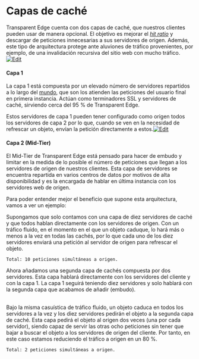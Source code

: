 # Capas de caché

Transparent Edge cuenta con dos capas de caché, que nuestros clientes pueden usar de manera opcional. El objetivo es mejorar el [_hit ratio_](https://soporte.transparentcdn.com/projects/incidencias/wiki/Hit\_Ratio) y descargar de peticiones innecesarias a sus servidores de origen. Además, este tipo de arquitectura protege ante aluviones de tráfico provenientes, por ejemplo, de una invalidación recursiva del sitio web con mucho tráfico.[**​**](https://soporte.transparentcdn.com/projects/incidencias/wiki/Arquitectura\_de\_caches/edit?section=2)[![Edit](https://soporte.transparentcdn.com/images/edit.png)](https://soporte.transparentcdn.com/projects/incidencias/wiki/Arquitectura\_de\_caches/edit?section=2)

#### Capa 1

La capa 1 está compuesta por un elevado número de servidores repartidos a lo largo del [mundo](https://www.transparentedge.eu/distribucion-de-contenidos-cdn/cdn-nueva-generacion/), que son los atienden las peticiones del usuario final en primera instancia. Actúan como terminadores SSL y servidores de caché, sirviendo cerca del 95 % de Transparent Edge.

Estos servidores de capa 1 pueden tener configurado como origen todos los servidores de capa 2 por lo que, cuando se ven en la necesidad de refrescar un objeto, envían la petición directamente a estos.[![Edit](https://soporte.transparentcdn.com/images/edit.png)](https://soporte.transparentcdn.com/projects/incidencias/wiki/Arquitectura\_de\_caches/edit?section=3)

#### Capa 2 (Mid-Tier)

El Mid-Tier de Transparent Edge está pensado para hacer de embudo y limitar en la medida de lo posible el número de peticiones que llegan a los servidores de origen de nuestros clientes. Esta capa de servidores se encuentra repartida en varios centros de datos por motivos de alta disponibilidad y es la encargada de hablar en última instancia con los servidores web de origen.

Para poder entender mejor el beneficio que supone esta arquitectura, vamos a ver un ejemplo:

Supongamos que solo contamos con una capa de diez servidores de caché y que todos hablan directamente con los servidores de origen. Con un tráfico fluido, en el momento en el que un objeto caduque, lo hará más o menos a la vez en todas las cachés, por lo que cada uno de los diez servidores enviará una petición al servidor de origen para refrescar el objeto.

```
Total: 10 peticiones simultáneas a origen.
```

Ahora añadamos una segunda capa de cachés compuesta por dos servidores. Esta capa hablará directamente con los servidores del cliente y con la capa 1. La capa 1 seguirá teniendo diez servidores y solo hablará con la segunda capa que acabamos de añadir (embudo).

\
Bajo la misma casuística de tráfico fluido, un objeto caduca en todos los servidores a la vez y los diez servidores pedirán el objeto a la segunda capa de caché. Esta capa pedirá el objeto al origen dos veces (una por cada servidor), siendo capaz de servir las otras ocho peticiones sin tener que bajar a buscar el objeto a los servidores de origen del cliente. Por tanto, en este caso estamos reduciendo el tráfico a origen en un 80 %.

```
Total: 2 peticiones simultáneas a origen.
```
